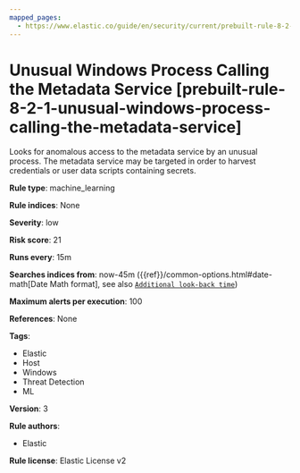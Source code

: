 ```yaml
---
mapped_pages:
  - https://www.elastic.co/guide/en/security/current/prebuilt-rule-8-2-1-unusual-windows-process-calling-the-metadata-service.html
---
```


# Unusual Windows Process Calling the Metadata Service [prebuilt-rule-8-2-1-unusual-windows-process-calling-the-metadata-service]

Looks for anomalous access to the metadata service by an unusual process. The metadata service may be targeted in order to harvest credentials or user data scripts containing secrets.

**Rule type**: machine_learning

**Rule indices**: None

**Severity**: low

**Risk score**: 21

**Runs every**: 15m

**Searches indices from**: now-45m ({{ref}}/common-options.html#date-math[Date Math format], see also [`Additional look-back time`](docs-content://solutions/security/detect-and-alert/create-detection-rule.md#rule-schedule))

**Maximum alerts per execution**: 100

**References**: None

**Tags**:

* Elastic
* Host
* Windows
* Threat Detection
* ML

**Version**: 3

**Rule authors**:

* Elastic

**Rule license**: Elastic License v2


